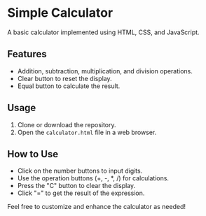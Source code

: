 # Simple Calculator

A basic calculator implemented using HTML, CSS, and JavaScript.

## Features

- Addition, subtraction, multiplication, and division operations.
- Clear button to reset the display.
- Equal button to calculate the result.

## Usage

1. Clone or download the repository.
2. Open the `calculator.html` file in a web browser.

## How to Use

- Click on the number buttons to input digits.
- Use the operation buttons (+, -, *, /) for calculations.
- Press the "C" button to clear the display.
- Click "=" to get the result of the expression.

Feel free to customize and enhance the calculator as needed!
